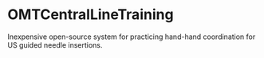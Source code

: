 # OMTCentralLineTraining
Inexpensive open-source system for practicing hand-hand coordination for US guided needle insertions.
